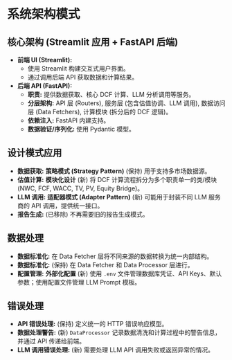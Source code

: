 # 系统架构模式

## 核心架构 (Streamlit 应用 + FastAPI 后端)
- **前端 UI (Streamlit):**
    - 使用 Streamlit 构建交互式用户界面。
    - 通过调用后端 API 获取数据和计算结果。
- **后端 API (FastAPI):**
    - **职责:** 提供数据获取、核心 DCF 计算、LLM 分析调用等服务。
    - **分层架构:** API 层 (Routers), 服务层 (包含估值协调、LLM 调用), 数据访问层 (Data Fetchers), 计算模块 (拆分后的 DCF 逻辑)。
    - **依赖注入:** FastAPI 内建支持。
    - **数据验证/序列化:** 使用 Pydantic 模型。

## 设计模式应用
- **数据获取:** **策略模式 (Strategy Pattern)** (保持) 用于支持多市场数据源。
- **估值计算:** **模块化设计** (新) 将 DCF 计算流程拆分为多个职责单一的类/模块 (NWC, FCF, WACC, TV, PV, Equity Bridge)。
- **LLM 调用:** **适配器模式 (Adapter Pattern)** (新) 可能用于封装不同 LLM 服务商的 API 调用，提供统一接口。
- **报告生成:** (已移除) 不再需要旧的报告生成模式。

## 数据处理
- **数据标准化:** 在 Data Fetcher 层将不同来源的数据转换为统一内部结构。
- **数据标准化:** (保持) 在 Data Fetcher 和 Data Processor 层进行。
- **配置管理:** **外部化配置** (新) 使用 `.env` 文件管理数据库凭证、API Keys、默认参数；使用配置文件管理 LLM Prompt 模板。

## 错误处理
- **API 错误处理:** (保持) 定义统一的 HTTP 错误响应模型。
- **数据处理警告:** (新) `DataProcessor` 记录数据清洗和计算过程中的警告信息，并通过 API 传递给前端。
- **LLM 调用错误处理:** (新) 需要处理 LLM API 调用失败或返回异常的情况。

